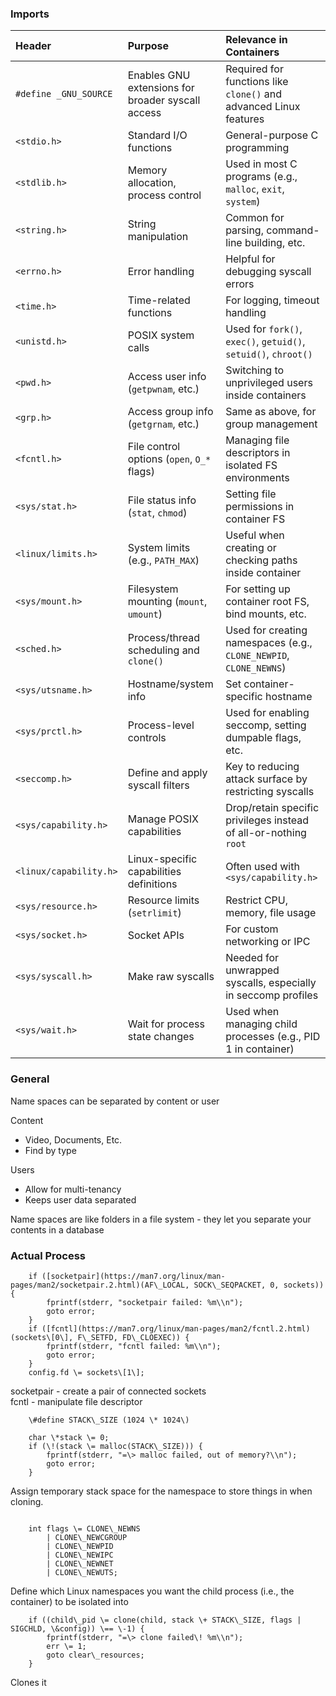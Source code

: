 ### Imports

| Header | Purpose | Relevance in Containers |
| :---- | :---- | :---- |
| `#define _GNU_SOURCE` | Enables GNU extensions for broader syscall access | Required for functions like `clone()` and advanced Linux features |
| `<stdio.h>` | Standard I/O functions | General-purpose C programming |
| `<stdlib.h>` | Memory allocation, process control | Used in most C programs (e.g., `malloc`, `exit`, `system`) |
| `<string.h>` | String manipulation | Common for parsing, command-line building, etc. |
| `<errno.h>` | Error handling | Helpful for debugging syscall errors |
| `<time.h>` | Time-related functions | For logging, timeout handling |
| `<unistd.h>` | POSIX system calls | Used for `fork()`, `exec()`, `getuid()`, `setuid()`, `chroot()` |
| `<pwd.h>` | Access user info (`getpwnam`, etc.) | Switching to unprivileged users inside containers |
| `<grp.h>` | Access group info (`getgrnam`, etc.) | Same as above, for group management |
| `<fcntl.h>` | File control options (`open`, `O_*` flags) | Managing file descriptors in isolated FS environments |
| `<sys/stat.h>` | File status info (`stat`, `chmod`) | Setting file permissions in container FS |
| `<linux/limits.h>` | System limits (e.g., `PATH_MAX`) | Useful when creating or checking paths inside container |
| `<sys/mount.h>` | Filesystem mounting (`mount`, `umount`) | For setting up container root FS, bind mounts, etc. |
| `<sched.h>` | Process/thread scheduling and `clone()` | Used for creating namespaces (e.g., `CLONE_NEWPID`, `CLONE_NEWNS`) |
| `<sys/utsname.h>` | Hostname/system info | Set container-specific hostname |
| `<sys/prctl.h>` | Process-level controls | Used for enabling seccomp, setting dumpable flags, etc. |
| `<seccomp.h>` | Define and apply syscall filters | Key to reducing attack surface by restricting syscalls |
| `<sys/capability.h>` | Manage POSIX capabilities | Drop/retain specific privileges instead of all-or-nothing `root` |
| `<linux/capability.h>` | Linux-specific capabilities definitions | Often used with `<sys/capability.h>` |
| `<sys/resource.h>` | Resource limits (`setrlimit`) | Restrict CPU, memory, file usage |
| `<sys/socket.h>` | Socket APIs | For custom networking or IPC |
| `<sys/syscall.h>` | Make raw syscalls | Needed for unwrapped syscalls, especially in seccomp profiles |
| `<sys/wait.h>` | Wait for process state changes | Used when managing child processes (e.g., PID 1 in container) |

### General  
Name spaces can be separated by content or user

Content

- Video, Documents, Etc.  
- Find by type

Users

- Allow for multi-tenancy  
- Keeps user data separated

Name spaces are like folders in a file system \- they let you separate your contents in a database

### Actual Process

```{shell} 
	if ([socketpair](https://man7.org/linux/man-pages/man2/socketpair.2.html)(AF\_LOCAL, SOCK\_SEQPACKET, 0, sockets)) {  
		fprintf(stderr, "socketpair failed: %m\\n");  
		goto error;  
	}  
	if ([fcntl](https://man7.org/linux/man-pages/man2/fcntl.2.html)(sockets\[0\], F\_SETFD, FD\_CLOEXEC)) {  
		fprintf(stderr, "fcntl failed: %m\\n");  
		goto error;  
	}  
	config.fd \= sockets\[1\];
```

socketpair \- create a pair of connected sockets  
fcntl \- manipulate file descriptor

```{shell}
	\#define STACK\_SIZE (1024 \* 1024\)

	char \*stack \= 0;  
	if (\!(stack \= malloc(STACK\_SIZE))) {  
		fprintf(stderr, "=\> malloc failed, out of memory?\\n");  
		goto error;  
	}
```

Assign temporary stack space for the namespace to store things in when cloning.

```{shell}

	int flags \= CLONE\_NEWNS  
		| CLONE\_NEWCGROUP  
		| CLONE\_NEWPID  
		| CLONE\_NEWIPC  
		| CLONE\_NEWNET  
		| CLONE\_NEWUTS;
```

Define which Linux namespaces you want the child process (i.e., the container) to be isolated into

```{shell{
	if ((child\_pid \= clone(child, stack \+ STACK\_SIZE, flags | SIGCHLD, \&config)) \== \-1) {  
		fprintf(stderr, "=\> clone failed\! %m\\n");  
		err \= 1;  
		goto clear\_resources;  
	}
``` 
Clones it
